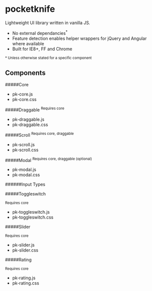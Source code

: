 pocketknife
===========

Lightweight UI library written in vanilla JS.

- No external dependancies<sup>*</sup>
- Feature detection enables helper wrappers for jQuery and Angular where available
- Built for IE8+, FF and Chrome

<sup>* Unless otherwise stated for a specific component</sup>


Components
----


#####Core
- pk-core.js
- pk-core.css

#####Draggable
<sup>Requires core</sup>
- pk-draggable.js
- pk-draggable.css

#####Scroll
<sup>Requires core, draggable</sup>
- pk-scroll.js
- pk-scroll.css


#####Modal
<sup>Requires core, draggable (optional)</sup>
- pk-modal.js
- pk-modal.css

######Input Types

#####Toggleswitch

<sup>Requires core</sup>
- pk-toggleswitch.js
- pk-toggleswitch.css

#####Slider

<sup>Requires core</sup>
- pk-slider.js
- pk-slider.css

#####Rating

<sup>Requires core</sup>
- pk-rating.js
- pk-rating.css
